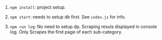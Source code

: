 

1. `npm install`: project setup.

2. `npm start`: needs to setup db first. See `index.js` for info.

3. `npm run log`: No need to setup dp. Scraping resuls displayed in console log. Only Scrapes the first page of each sub-category.

